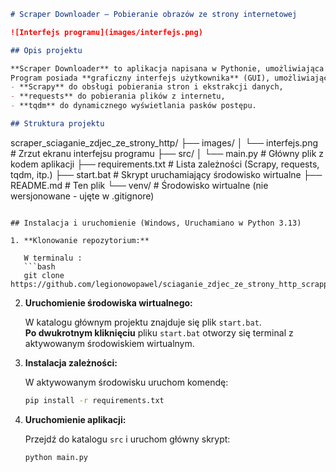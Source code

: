 

```markdown
# Scraper Downloader – Pobieranie obrazów ze strony internetowej

![Interfejs programu](images/interfejs.png)

## Opis projektu

**Scraper Downloader** to aplikacja napisana w Pythonie, umożliwiająca pobieranie multimediów (głównie obrazów) ze stron internetowych.  
Program posiada **graficzny interfejs użytkownika** (GUI), umożliwiający wpisanie adresu URL, wybór katalogu zapisu i rozpoczęcie pobierania. Wykorzystuje technologie:
- **Scrapy** do obsługi pobierania stron i ekstrakcji danych,
- **requests** do pobierania plików z internetu,
- **tqdm** do dynamicznego wyświetlania pasków postępu.

## Struktura projektu

```
scraper_sciaganie_zdjec_ze_strony_http/
├── images/
│   └── interfejs.png       # Zrzut ekranu interfejsu programu
├── src/
│   └── main.py             # Główny plik z kodem aplikacji
├── requirements.txt        # Lista zależności (Scrapy, requests, tqdm, itp.)
├── start.bat               # Skrypt uruchamiający środowisko wirtualne
├── README.md               # Ten plik
└── venv/                   # Środowisko wirtualne (nie wersjonowane - ujęte w .gitignore)
```

## Instalacja i uruchomienie (Windows, Uruchamiano w Python 3.13)

1. **Klonowanie repozytorium:**

   W terminalu :
   ```bash
   git clone https://github.com/legionowopawel/sciaganie_zdjec_ze_strony_http_scrapper.git
   ```

2. **Uruchomienie środowiska wirtualnego:**

   W katalogu głównym projektu znajduje się plik `start.bat`.  
   **Po dwukrotnym kliknięciu** pliku `start.bat` otworzy się terminal z aktywowanym środowiskiem wirtualnym.

3. **Instalacja zależności:**

   W aktywowanym środowisku uruchom komendę:
   ```bash
   pip install -r requirements.txt
   ```

4. **Uruchomienie aplikacji:**

   Przejdź do katalogu `src` i uruchom główny skrypt:
   ```bash
   python main.py
   ```
 